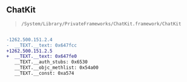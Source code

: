 ## ChatKit

> `/System/Library/PrivateFrameworks/ChatKit.framework/ChatKit`

```diff

-1262.500.151.2.4
-  __TEXT.__text: 0x647fcc
+1262.500.151.2.5
+  __TEXT.__text: 0x647fe0
   __TEXT.__auth_stubs: 0x6530
   __TEXT.__objc_methlist: 0x54a00
   __TEXT.__const: 0xa574

```
